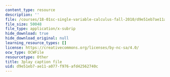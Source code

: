 ```yaml
---
content_type: resource
description: ''
file: /courses/18-01sc-single-variable-calculus-fall-2010/d9e51eb7ae11a077f976afd42562740c_4sTKcvYMNxk.srt
file_size: 50048
file_type: application/x-subrip
hide_download: true
hide_download_original: null
learning_resource_types: []
license: https://creativecommons.org/licenses/by-nc-sa/4.0/
ocw_type: OCWFile
resourcetype: Other
title: 3play caption file
uid: d9e51eb7-ae11-a077-f976-afd42562740c
---
```

